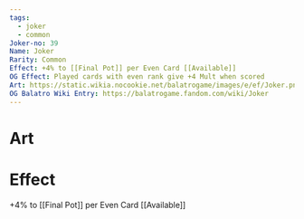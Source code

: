 ```yaml
---
tags:
  - joker
  - common
Joker-no: 39
Name: Joker
Rarity: Common
Effect: +4% to [[Final Pot]] per Even Card [[Available]]
OG Effect: Played cards with even rank give +4 Mult when scored
Art: https://static.wikia.nocookie.net/balatrogame/images/e/ef/Joker.png/revision/latest?cb=20230925003651
OG Balatro Wiki Entry: https://balatrogame.fandom.com/wiki/Joker
---
```

# Art
# Effect
+4% to [[Final Pot]] per Even Card [[Available]]
